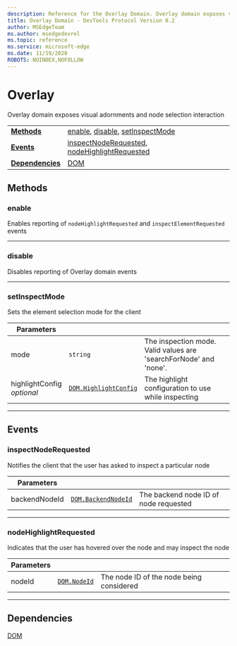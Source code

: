 ```yaml
---
description: Reference for the Overlay Domain. Overlay domain exposes visual adornments and node selection interaction
title: Overlay Domain - DevTools Protocol Version 0.2
author: MSEdgeTeam
ms.author: msedgedevrel
ms.topic: reference
ms.service: microsoft-edge
ms.date: 11/19/2020
ROBOTS: NOINDEX,NOFOLLOW
---
```

# Overlay

Overlay domain exposes visual adornments and node selection interaction

| | |
|-|-|
| [**Methods**](#methods) | [enable](#enable), [disable](#disable), [setInspectMode](#setinspectmode) |
| [**Events**](#events) | [inspectNodeRequested](#inspectnoderequested), [nodeHighlightRequested](#nodehighlightrequested) |
| [**Dependencies**](#dependencies) | [DOM](dom.md) |
## Methods

### enable
Enables reporting of <code>nodeHighlightRequested</code> and <code>inspectElementRequested</code> events

</p>

---

### disable
Disables reporting of Overlay domain events

</p>

---

### setInspectMode
Sets the element selection mode for the client

<table>
    <thead>
        <tr>
            <th>Parameters</th>
            <th></th>
            <th></th>
        </tr>
    </thead>
    <tbody>
        <tr>
            <td>mode</td>
            <td><code class="flyout">string</code></td>
            <td>The inspection mode.  Valid values are 'searchForNode' and 'none'.</td>
        </tr>
        <tr>
            <td>highlightConfig <br/> <i>optional</i></td>
            <td><a href="dom.md#highlightconfig"><code class="flyout">DOM.HighlightConfig</code></a></td>
            <td>The highlight configuration to use while inspecting</td>
        </tr>
    </tbody>
</table>
</p>

---

## Events

### inspectNodeRequested
Notifies the client that the user has asked to inspect a particular node

<table>
    <thead>
        <tr>
            <th>Parameters</th>
            <th></th>
            <th></th>
        </tr>
    </thead>
    <tbody>
        <tr>
            <td>backendNodeId</td>
            <td><a href="dom.md#backendnodeid"><code class="flyout">DOM.BackendNodeId</code></a></td>
            <td>The backend node ID of node requested</td>
        </tr>
    </tbody>
</table>
</p>

---

### nodeHighlightRequested
Indicates that the user has hovered over the node and may inspect the node

<table>
    <thead>
        <tr>
            <th>Parameters</th>
            <th></th>
            <th></th>
        </tr>
    </thead>
    <tbody>
        <tr>
            <td>nodeId</td>
            <td><a href="dom.md#nodeid"><code class="flyout">DOM.NodeId</code></a></td>
            <td>The node ID of the node being considered</td>
        </tr>
    </tbody>
</table>
</p>

---

## Dependencies

[DOM](dom.md)
